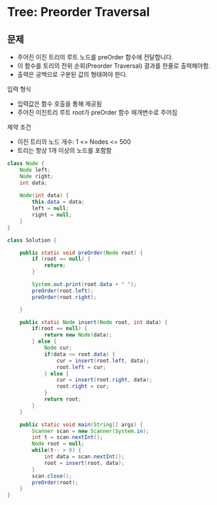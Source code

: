 # Tree: Preorder Traversal

## 문제
* 주어진 이진 트리의 루트 노드를 preOrder 함수에 전달합니다.
* 이 함수를 토리의 전위 순회(Preorder Traversal) 결과를 한줄로 출력해야함.
* 출력은 공백으로 구분된 값의 형태여야 한다.

입력 형식
* 입력값은 함수 호출을 통해 제공됨
* 주어진 이진트리 루트 root가 preOrder 함수 매개변수로 주어짐


제약 조건
* 이진 트리의 노드 개수: 1 <= Nodes <= 500
* 트리는 항상 1개 이상의 노드를 포함함


```java
class Node {
    Node left;
    Node right;
    int data;
    
    Node(int data) {
        this.data = data;
        left = null;
        right = null;
    }
}

class Solution {

    public static void preOrder(Node root) {
        if (root == null) {
            return;
        }

        System.out.print(root.data + " ");
        preOrder(root.left);
        preOrder(root.right);

    }

    public static Node insert(Node root, int data) {
        if(root == null) {
            return new Node(data);
        } else {
            Node cur;
            if(data <= root.data) {
                cur = insert(root.left, data);
                root.left = cur;
            } else {
                cur = insert(root.right, data);
                root.right = cur;
            }
            return root;
        }
    }

    public static void main(String[] args) {
        Scanner scan = new Scanner(System.in);
        int t = scan.nextInt();
        Node root = null;
        while(t-- > 0) {
            int data = scan.nextInt();
            root = insert(root, data);
        }
        scan.close();
        preOrder(root);
    }	
}

```
